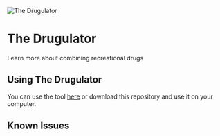 ![The Drugulator](https://raw.githubusercontent.com/dillonjohnbrown/the-drugulator/master/logo.png "The Drugulator")

# The Drugulator
Learn more about combining recreational drugs

## Using The Drugulator
You can use the tool [here](https://dillonjohnbrown.github.io/the-drugulator/) or download this repository and use it on your computer.

## Known Issues
